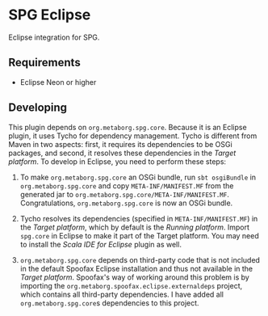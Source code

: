 # SPG Eclipse

Eclipse integration for SPG.

## Requirements

- Eclipse Neon or higher

## Developing

This plugin depends on `org.metaborg.spg.core`. Because it is an Eclipse plugin, it uses Tycho for dependency management. Tycho is different from Maven in two aspects: first, it requires its dependencies to be OSGi packages, and second, it resolves these dependencies in the _Target platform_. To develop in Eclipse, you need to perform these steps:

1. To make `org.metaborg.spg.core` an OSGi bundle, run `sbt osgiBundle` in `org.metaborg.spg.core` and copy `META-INF/MANIFEST.MF` from the generated jar to `org.metaborg.spg.core/META-INF/MANIFEST.MF`. Congratulations, `org.metaborg.spg.core` is now an OSGi bundle.

2. Tycho resolves its dependencies (specified in `META-INF/MANIFEST.MF`) in the _Target platform_, which by default is the _Running platform_. Import `spg.core` in Eclipse to make it part of the Target platform. You may need to install the _Scala IDE for Eclipse_ plugin as well.

3. `org.metaborg.spg.core` depends on third-party code that is not included in the default Spoofax Eclipse installation and thus not available in the _Target platform_. Spoofax's way of working around this problem is by importing the `org.metaborg.spoofax.eclipse.externaldeps` project, which contains all third-party dependencies. I have added all `org.metaborg.spg.core`s dependencies to this project.


